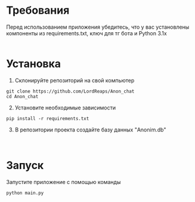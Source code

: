 <h1>Требования</h1>
Перед использованием приложения убедитесь, что у вас установлены компоненты из requirements.txt, ключ для тг бота и Python 3.1x <br> <br>
<h1>Установка</h1>

1. Склонируйте репозиторий на свой компьютер
```
git clone https://github.com/LordReaps/Anon_chat 
cd Anon_chat
``` 
2. Установите необходимые зависимости
```
pip install -r requirements.txt
```
3. В репозитории проекта создайте базу данных "Anonim.db"
<br>
<h1>Запуск</h1>
Запустите приложение с помощью команды

```
python main.py
```

